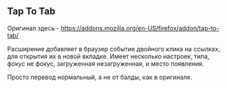 ## Tap To Tab

Оригинал здесь - <a href="https://addons.mozilla.org/en-US/firefox/addon/tap-to-tab/" target="_blank">https://addons.mozilla.org/en-US/firefox/addon/tap-to-tab/</a>

Расширение добавляет в браузер событие двойного клика на ссылках, для открытия их в новой вкладке. Имеет несколько настроек, типа, фокус не фокус, загруженная незагруженная, и место появления.

Просто перевод нормальный, а не от балды, как в оригинале.
